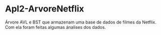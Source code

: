# Apl2-ArvoreNetflix

Árvore AVL e BST que armazenam uma base de dados de filmes da Netflix. Com ela foram feitas algumas ánalises dos dados.
